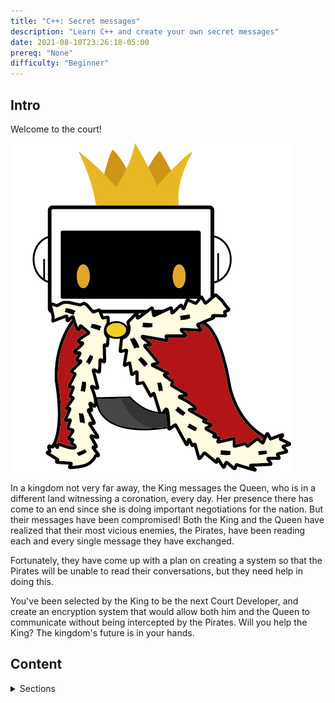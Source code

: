 ```yaml
--- 
title: "C++: Secret messages"
description: "Learn C++ and create your own secret messages"
date: 2021-08-10T23:26:18-05:00
prereq: "None"
difficulty: "Beginner"
---
```


## Intro

Welcome to the court! 

![Image of the King of Nuevo Foundation](media/Rey_nuvi1.jpg)

In a kingdom not very far away, the King messages the Queen, who is in a different land witnessing a coronation, every day. Her presence there has come to an end since she is doing important negotiations for the nation. But their messages have been compromised! Both the King and the Queen have realized that their most vicious enemies, the Pirates, have been reading each and every single message they have exchanged.

Fortunately, they have come up with a plan on creating a system so that the Pirates will be unable to read their conversations, but they need help in doing this.

You've been selected by the King to be the next Court Developer, and create an encryption system that would allow both him and the Queen to communicate without being intercepted by the Pirates. Will you help the King? The kingdom's future is in your hands.

## Content
<details>
<summary>Sections</summary>
{{% children %}}
</details>

